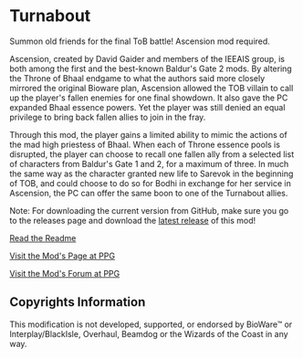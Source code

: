 # Turnabout
Summon old friends for the final ToB battle! Ascension mod required.

Ascension, created by David Gaider and members of the IEEAIS group, is both among the first and the best-known Baldur's Gate 2 mods. By altering the Throne of Bhaal endgame to what the authors said more closely mirrored the original Bioware plan, Ascension allowed the TOB villain to call up the player's fallen enemies for one final showdown. It also gave the PC expanded Bhaal essence powers. Yet the player was still denied an equal privilege to bring back fallen allies to join in the fray.

Through this mod, the player gains a limited ability to mimic the actions of the mad high priestess of Bhaal. When each of Throne essence pools is disrupted, the player can choose to recall one fallen ally from a selected list of characters from Baldur's Gate 1 and 2, for a maximum of three. In much the same way as the character granted new life to Sarevok in the beginning of TOB, and could choose to do so for Bodhi in exchange for her service in Ascension, the PC can offer the same boon to one of the Turnabout allies.



Note: For downloading the current version from GitHub, make sure you go to the releases page and download the [latest release](https://github.com/Pocket-Plane-Group/Turnabout/releases) of this mod!

[Read the Readme](https://pocket-plane-group.github.io/readmes/TurnaboutReadme.txt)

[Visit the Mod's Page at PPG](https://www.pocketplane.net/turnabout/)

[Visit the Mod's Forum at PPG](https://forums.pocketplane.net/index.php?board=13.0)

## Copyrights Information

This modification is not developed, supported, or endorsed by BioWare™ or Interplay/BlackIsle, Overhaul, Beamdog or the Wizards of the Coast in any way.

